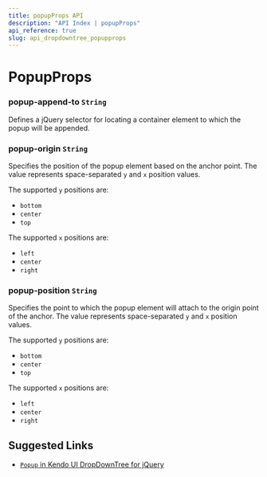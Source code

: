```yaml
---
title: popupProps API
description: "API Index | popupProps"
api_reference: true
slug: api_dropdowntree_popupprops
---
```


# PopupProps

### popup-append-to `String`

Defines a jQuery selector for locating a container element to which the popup will be appended.

### popup-origin `String`

Specifies the position of the popup element based on the anchor point. The value represents space-separated `y` and `x` position values.

The supported `y` positions are:

* `bottom`
* `center`
* `top`

The supported `x` positions are:

* `left`
* `center`
* `right`

### popup-position `String`

Specifies the point to which the popup element will attach to the origin point of the anchor. The value represents space-separated `y` and `x` position values.

The supported `y` positions are:

* `bottom`
* `center`
* `top`

The supported `x` positions are:

* `left`
* `center`
* `right`

## Suggested Links

* [`Popup` in Kendo UI DropDownTree for jQuery](https://docs.telerik.com/kendo-ui/api/javascript/ui/dropdowntree/configuration/popup)
